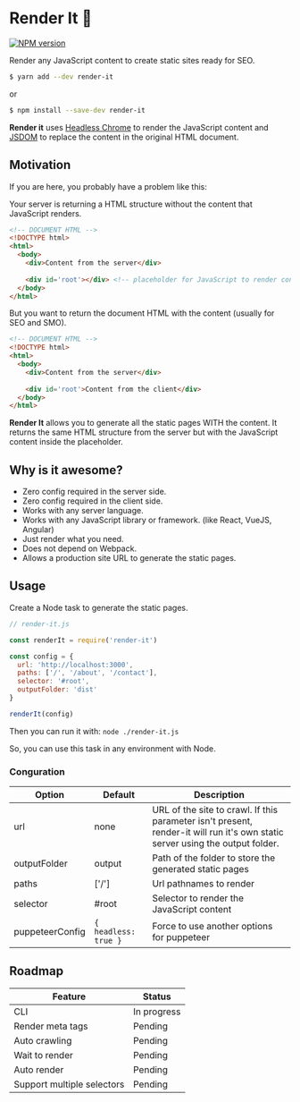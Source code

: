 # Render It :pencil:
[![NPM version](https://img.shields.io/npm/v/render-it.svg?style=flat)](https://npmjs.org/package/render-it)

Render any JavaScript content to create static sites ready for SEO.

```bash
$ yarn add --dev render-it
```
or
```bash
$ npm install --save-dev render-it
```

**Render it** uses [Headless Chrome](https://github.com/GoogleChrome/puppeteer) to render the JavaScript content and [JSDOM](https://github.com/jsdom/jsdom) to replace the content in the original HTML document.

## Motivation

If you are here, you probably have a problem like this:

Your server is returning a HTML structure without the content that JavaScript renders.

```html
<!-- DOCUMENT HTML -->
<!DOCTYPE html>
<html>
  <body>
    <div>Content from the server</div>
    
    <div id='root'></div> <!-- placeholder for JavaScript to render content -->
  </body>
</html>
```

But you want to return the document HTML with the content (usually for SEO and SMO).

```html
<!-- DOCUMENT HTML -->
<!DOCTYPE html>
<html>
  <body>
    <div>Content from the server</div>
    
    <div id='root'>Content from the client</div>
  </body>
</html>
```

**Render It** allows you to generate all the static pages WITH the content. It returns the same HTML structure from the server but with the JavaScript content inside the placeholder.

## Why is it awesome?
- Zero config required in the server side.
- Zero config required in the client side.
- Works with any server language.
- Works with any JavaScript library or framework. (like React, VueJS, Angular)
- Just render what you need.
- Does not depend on Webpack.
- Allows a production site URL to generate the static pages.

## Usage
Create a Node task to generate the static pages.

```javascript
// render-it.js

const renderIt = require('render-it')

const config = {
  url: 'http://localhost:3000',
  paths: ['/', '/about', '/contact'],
  selector: '#root',
  outputFolder: 'dist'
}

renderIt(config) 
```

Then you can run it with: `node ./render-it.js`

So, you can use this task in any environment with Node.

### Conguration

| Option  | Default | Description |
| ------------- | -------------- | ------------- |
| url | none | URL of the site to crawl. If this parameter isn't present, render-it will run it's own static server using the output folder. |
| outputFolder | output | Path of the folder to store the generated static pages |
| paths | ['/'] | Url pathnames to render |
| selector | #root | Selector to render the JavaScript content |
| puppeteerConfig | `{ headless: true }` | Force to use another options for puppeteer |


## Roadmap

| Feature  | Status |
| ------------- | ------------- |
| CLI  | In progress  |
| Render meta tags  | Pending  |
| Auto crawling  | Pending  |
| Wait to render  | Pending  |
| Auto render  | Pending  |
| Support multiple selectors  | Pending  |
